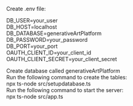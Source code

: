 Create .env file:

DB_USER=your_user </br>
DB_HOST=localhost </br>
DB_DATABASE=generativeArtPlatform</br>
DB_PASSWORD=your_password</br>
DB_PORT=your_port</br>
OAUTH_CLIENT_ID=your_client_id</br>
OAUTH_CLIENT_SECRET=your_client_secret</br>

Create database called generativeArtPlatform</br>
Run the following command to create the tables:</br>
npx ts-node src/setupdatabase.ts</br>
Run the following command to start the server:</br>
npx ts-node src/app.ts</br>